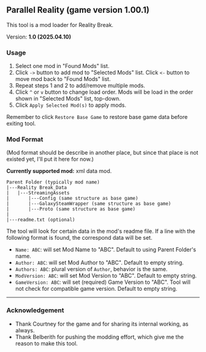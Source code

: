 ## Parallel Reality (game version 1.00.1)
This tool is a mod loader for Reality Break.

Version: **1.0 (2025.04.10)**


### Usage
1. Select one mod in "Found Mods" list.
2. Click `->` button to add mod to "Selected Mods" list.
   Click `<-` button to move mod back to "Found Mods" list.
3. Repeat steps 1 and 2 to add/remove multiple mods.
4. Click `^` or `v` button to change load order. Mods will be load in the order shown in "Selected Mods" list, top-down.
5. Click `Apply Selected Mod(s)` to apply mods.

Remember to click `Restore Base Game` to restore base game data before exiting tool.

### Mod Format
(Mod format should be describe in another place, but since that place is not existed yet, I'll put it here for now.)

**Currently supported mod:** xml data mod.

```
Parent Folder (typically mod name)
|---Reality Break_Data
|   |---StreamingAssets
|       |---Config (same structure as base game)
|       |---GalaxySteamWrapper (same structure as base game)
|       |---Proto (same structure as base game)
|       
|---readme.txt (optional)
```

The tool will look for certain data in the mod's readme file. If a line with the following format is found, the correspond data will be set.
- `Name: ABC`: will set Mod Name to "ABC". Default to using Parent Folder's name.
- `Author: ABC`: will set Mod Author to "ABC". Default to empty string.
- `Authors: ABC`: plural version of `Author`, behavior is the same.
- `ModVersion: ABC`: will set Mod Version to "ABC". Default to empty string.
- `GameVersion: ABC`: will set (required) Game Version to "ABC". Tool will not check for compatible game version. Default to empty string.

-----
### Acknowledgement
- Thank Courtney for the game and for sharing its internal working, as always.
- Thank Belberith for pushing the modding effort, which give me the reason to make this tool.
